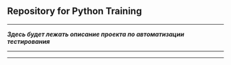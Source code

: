 ## Repository for Python Training
---

***Здесь будет лежать описание проекта по автоматизации тестирования***

---

---